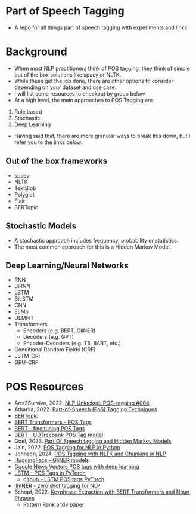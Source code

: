 # Part of Speech Tagging
* A repo for all things part of speech tagging with experiments and links.


# Background
* When most NLP practitioners think of POS tagging, they think of simple out of the box solutions like spacy or NLTK.
* While these get the job done, there are other options to consider depending on your dataset and use case.
* I will list some resources to checkout by group below.
* At a high level, the main approaches to POS Tagging are:
1. Rule based
2. Stochastic
3. Deep Learning
* Having said that, there are more granular ways to break this down, but I refer you to the links below.


## Out of the box frameworks
* spacy
* NLTK
* TextBlob
* Polyglot
* Flair
* BERTopic

## Stochastic Models
* A stochastic approach includes frequency, probability or statistics.
* The most common approach for this is a Hidden Markov Model.

## Deep Learning/Neural Networks
* RNN
* BiRNN
* LSTM
* BiLSTM
* CNN
* ELMo
* ULMFiT
* Transformers
  * Encoders (e.g. BERT, GliNER)
  * Decoders (e.g. GPT)
  * Encoder-Decoders (e.g. T5, BART, etc.)
* Conditional Random Fields (CRF)
* LSTM-CRF
* GRU-CRF



# POS Resources
* Arts2Survive, 2022. [NLP Unlocked: POS-tagging #004](https://medium.com/@pankajchandravanshi/nlp-unlocked-pos-tagging-004-447884b6030a)
* Atharva, 2022. [Part-of-Speech (PoS) Tagging Techniques](https://atharvamali24.medium.com/part-of-speech-pos-tagging-techniques-2ffa661af4a7#:~:text=Part%2Dof%2Dspeech%20(POS)%20tagging%2C%20a%20common,description%20assignment%20of%20the%20tokens.)
* [BERTopic](https://maartengr.github.io/BERTopic/api/representation/pos.html)
* [BERT Transformers - POS Tags](https://github.com/bentrevett/pytorch-pos-tagging/blob/master/2_transformer.ipynb)
* [BERT - fine tuning POS Tags](https://github.com/Kyubyong/nlp_made_easy/blob/master/Pos-tagging%20with%20Bert%20Fine-tuning.ipynb)
* [BERT - UDTreebank POS Tag model](https://github.com/soutsios/pos-tagger-bert)
* Goel, 2023. [Part Of Speech tagging and Hidden Markov Models](https://goelarna.medium.com/part-of-speech-tagging-and-hidden-markov-models-5d1b548ece00)
* Jain, 2022. [POS Tagging for NLP in Python](https://medium.com/@yashj302/pos-tagging-nlp-python-41df5243da78)
* Johnson, 2024. [POS Tagging with NLTK and Chunking in NLP](https://www.guru99.com/pos-tagging-chunking-nltk.html#:~:text=%2C%20TO%2C%20etc.-,POS%20tagger%20is%20used%20to%20assign%20grammatical%20information%20of%20each,group%20them%20into%20large%20units.)
* [HuggingFace - GliNER models](https://huggingface.co/spaces/tomaarsen/gliner_medium-v2.1)
* [Google News Vectors POS tags with deep learning](https://www.kaggle.com/code/gauravduttakiit/pos-tagging-part-1)
* [LSTM - POS Tags in PyTorch](https://www.youtube.com/watch?v=3SK4gaTfoyI)
   * [github - LSTM POS tags PyTorch](https://github.com/LeanManager/NLP-PyTorch)
* [llmNER - zero shot tagging for NLP](https://github.com/plncmm/llmner)
* Schopf, 2022. [Keyphrase Extraction with BERT Transformers and Noun Phrases](https://towardsdatascience.com/enhancing-keybert-keyword-extraction-results-with-keyphrasevectorizers-3796fa93f4db)
  * [Pattern Rank arxiv paper](https://arxiv.org/pdf/2210.05245)
